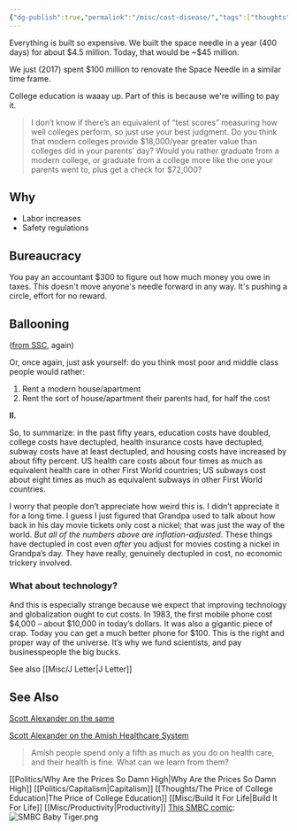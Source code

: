 ```yaml
---
{"dg-publish":true,"permalink":"/misc/cost-disease/","tags":["thoughts","capitalism"],"noteIcon":1}
---
```



Everything is built so expensive.
We built the space needle in a year (400 days) for about \$4.5 million. Today, that would be ~\$45 million. 

We just (2017) spent $100 million to renovate the Space Needle in a similar time frame.

College education is waaay up.
Part of this is because we're willing to pay it. 

> I don’t know if there’s an equivalent of “test scores” measuring how well colleges perform, so just use your best judgment. Do you think that modern colleges provide $18,000/year greater value than colleges did in your parents’ day? Would you rather graduate from a modern college, or graduate from a college more like the one your parents went to, plus get a check for $72,000?

## Why
* Labor increases
* Safety regulations

## Bureaucracy

You pay an accountant $300 to figure out how much money you owe in taxes. This doesn't move anyone's needle forward in any way. It's pushing a circle, effort for no reward.

## Ballooning
([from SSC](https://slatestarcodex.com/2017/02/09/considerations-on-cost-disease/), again)

Or, once again, just ask yourself: do you think most poor and middle class people would rather:

1. Rent a modern house/apartment  
2. Rent the sort of house/apartment their parents had, for half the cost

**II.**

So, to summarize: in the past fifty years, education costs have doubled, college costs have dectupled, health insurance costs have dectupled, subway costs have at least dectupled, and housing costs have increased by about fifty percent. US health care costs about four times as much as equivalent health care in other First World countries; US subways cost about eight times as much as equivalent subways in other First World countries.

I worry that people don’t appreciate how weird this is. I didn’t appreciate it for a long time. I guess I just figured that Grandpa used to talk about how back in his day movie tickets only cost a nickel; that was just the way of the world. _But all of the numbers above are inflation-adjusted_. These things have dectupled in cost even _after_ you adjust for movies costing a nickel in Grandpa’s day. They have really, genuinely dectupled in cost, no economic trickery involved.

### What about technology?
And this is especially strange because we expect that improving technology and globalization ought to cut costs. In 1983, the first mobile phone cost $4,000 – about $10,000 in today’s dollars. It was also a gigantic piece of crap. Today you can get a much better phone for $100. This is the right and proper way of the universe. It’s why we fund scientists, and pay businesspeople the big bucks.

See also [[Misc/J Letter\|J Letter]]

## See Also
[Scott Alexander on the same](https://slatestarcodex.com/2017/02/09/considerations-on-cost-disease/)

[Scott Alexander on the Amish Healthcare System](https://slatestarcodex.com/2020/04/20/the-amish-health-care-system/) 
> Amish people spend only a fifth as much as you do on health care, and their health is fine. What can we learn from them?

[[Politics/Why Are the Prices So Damn High\|Why Are the Prices So Damn High]]
[[Politics/Capitalism\|Capitalism]]
[[Thoughts/The Price of College Education\|The Price of College Education]]
[[Misc/Build It For Life\|Build It For Life]]
[[Misc/Productivity\|Productivity]]
[This SMBC comic](https://www.smbc-comics.com/comic/college-level-mathematics): 
![SMBC Baby Tiger.png](/img/user/img/SMBC%20Baby%20Tiger.png)